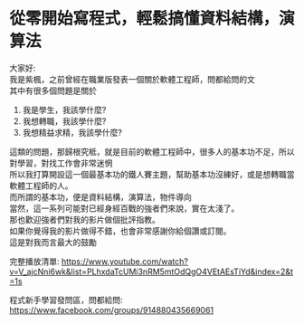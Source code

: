 # 從零開始寫程式，輕鬆搞懂資料結構，演算法

大家好:   
我是紫楓，之前曾經在職業版發表一個關於軟體工程師，問都給問的文   
其中有很多個問題是關於   

1. 我是學生，我該學什麼?   
2. 我想轉職，我該學什麼?   
3. 我想精益求精，我該學什麼?   

這類的問題，那歸根究柢，就是目前的軟體工程師中，很多人的基本功不足，所以對學習，對找工作會非常迷惘   
所以我打算開設這一個最基本功的鐵人賽主題，幫助基本功沒練好，或是想轉職當軟體工程師的人。   
而所謂的基本功，便是資料結構，演算法，物件導向   
當然，這一系列可能對已經身經百戰的強者們來說，實在太淺了。   
那也歡迎強者們對我的影片做個批評指教。   
如果你覺得我的影片做得不錯，也會非常感謝你給個讚或訂閱。   
這是對我而言最大的鼓勵   


完整播放清單:
https://www.youtube.com/watch?v=V_ajcNni6wk&list=PLhxdaTcUMi3nRM5mtOdQgO4VEtAEsTiYd&index=2&t=1s

程式新手學習發問區，問都給問: https://www.facebook.com/groups/914880435669061

